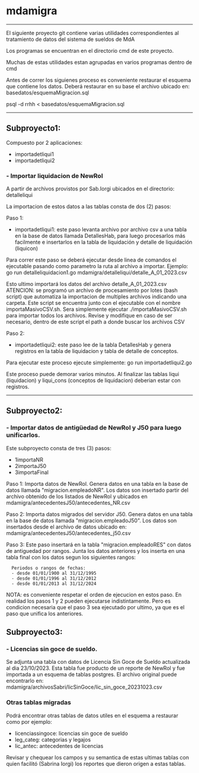 # mdamigra

***
El siguiente proyecto git contiene varias utilidades correspondientes
al tratamiento de datos del sistema de sueldos de MdA

Los programas se encuentran en el directorio cmd de este proyecto.

Muchas de estas utilidades estan agrupadas en varios programas dentro
de cmd

Antes de correr los siguienes proceso es conveniente restaurar el esquema que contiene los datos.
Deberá restaurar en su base el archivo ubicado en: basedatos/esquemaMigracion.sql

psql -d rrhh < basedatos/esquemaMigracion.sql

***
## Subproyecto1: 

  Compuesto por 2 aplicaciones:

  * importadetliqui1 
  * importadetliqui2

### - Importar liquidacion de NewRol

A partir de archivos provistos por Sab.Iorgi ubicados en el directorio:
  detalleliqui

La importacion de estos datos a las tablas consta de dos (2) pasos:

  Paso 1:
  * importadetliqui1: este paso levanta archivo por archivo csv a una tabla en la base de datos llamada DetallesHab, para luego procesarlos más facilmente e insertarlos en la tabla de liquidación y detalle de liquidación (liquicon)
  
  Para correr este paso se deberá ejecutar desde linea de comandos el ejecutable pasando como parametro la ruta al archivo a importar.
  Ejemplo:
  go run detalleliquidacion1.go mdamigra/detalleliqui/detalle_A_01_2023.csv
  
  Esto ultimo importará los datos del archivo detalle_A_01_2023.csv
  ATENCION: se programó un archivo de procesamiento por lotes (bash script) que automatiza la importacion de multiples archivos indicando una carpeta. Este script se encuentra junto con el ejecutable con el nombre importaMasivoCSV.sh. Sera simplemente ejecutar ./importaMasivoCSV.sh para importar todos los archivos. Revise  y modifique en caso de ser necesario, dentro de este script el path a donde buscar los archivos CSV

  Paso 2:   
  * importadetliqui2: este paso lee de la tabla DetallesHab y genera registros en la tabla de liquidacion y tabla de detalle de conceptos.

 Para ejecutar este proceso ejecute simplemente:
  go run importadetliqui2.go 

  Este proceso puede demorar varios minutos.
  Al finalizar las tablas liqui (liquidacion) y liqui_cons (conceptos de liquidacion) deberian estar con registros.
   
***
## Subproyecto2: 

### - Importar datos de antigüedad de NewRol y J50 para luego unificarlos.
Este subproyecto consta de tres (3) pasos:

  * 1importaNR
  * 2importaJ50
  * 3importaFinal

 Paso 1:
   Importa datos de NewRol.
   Genera datos en una tabla en la base de datos llamada "migracion.empleadoNR". Los datos son insertado partir del archivo obtenido de los listados de NewRol y ubicados en mdamigra/antecedentesJ50/antecedentes_NR.csv

 Paso 2:
   Importa datos migrados del servidor J50.
   Genera datos en una tabla en la base de datos llamada "migracion.empleadoJ50". Los datos son insertados desde el archivo de datos ubicado en: mdamigra/antecedentesJ50/antecedentes_j50.csv

 Paso 3:
   Este paso insertará en la tabla "migracion.empleadoRES" con datos de antiguedad por rangos.
   Junta los datos anteriores y los inserta en una tabla final con los datos segun los siguientes rangos:

      Periodos o rangos de fechas:
      - desde 01/01/1900 al 31/12/1995
      - desde 01/01/1996 al 31/12/2012
      - desde 01/01/2013 al 31/12/2024
  

 NOTA: es conveniente respetar el orden de ejecucion en estos paso. En realidad los pasos 1 y 2 pueden ejecutarse indistintamente. Pero es condicion necesaria que el paso 3 sea ejecutado por ultimo, ya que es el paso que unifica los anteriores.


## Subproyecto3: 

### - Licencias sin goce de sueldo.

Se adjunta una tabla con datos de Licencia Sin Goce de Sueldo actualizada al dia 23/10/2023.
Esta tabla fue producto de un reporte de NewRol y fue importada a un esquema de tablas postgres.
El archivo original puede encontrarlo en: mdamigra/archivosSabri/licSinGoce/lic_sin_goce_20231023.csv

### Otras tablas migradas

Podrá encontrar otras tablas de datos utiles en el esquema a restaurar como por ejemplo:

- licenciassingoce: licencias sin goce de sueldo
- leg_categ: categorias y legajos
- lic_antec: antecedentes de licencias

Revisar y chequear los campos y su semantica de estas ultimas tablas con quien facilitó (Sabrina Iorgi) los reportes que dieron origen a estas tablas.

